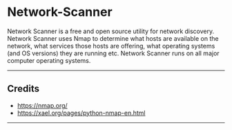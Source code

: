 # Network-Scanner

Network Scanner is a free and open source utility for network discovery. Network Scanner uses Nmap to determine what hosts are available on the network, what services those hosts are offering, what operating systems (and OS versions) they are running etc. Network Scanner runs on all major computer operating systems.

---

## Credits

* https://nmap.org/
* https://xael.org/pages/python-nmap-en.html

---

